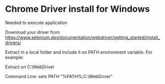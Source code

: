# Chrome Driver install for Windows

Needed to execute application

Download your driver from <https://www.selenium.dev/documentation/webdriver/getting_started/install_drivers/>

Extract in a local folder and include it on PATH environment variable. For example:

Extract on C:\WebDriver

Command Line:
setx PATH "%PATH%;C:\WebDriver"
